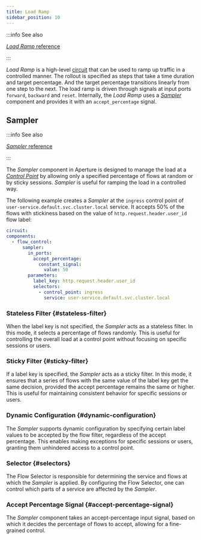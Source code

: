 ```yaml
---
title: Load Ramp
sidebar_position: 10
---
```


:::info See also

[_Load Ramp_ reference][load-ramp]

:::

_Load Ramp_ is a high-level [circuit](./advanced/circuit.md) that can be used to
ramp up traffic in a controlled manner. The rollout is specified as steps that
take a time duration and target percentage. And the target percentage
transitions linearly from one step to the next. The load ramp is driven through
signals at input ports `forward`, `backward` and `reset`. Internally, the _Load
Ramp_ uses a [_Sampler_](#sampler) component and provides it with an
`accept_percentage` signal.

## Sampler

:::info See also

[_Sampler_ reference][sampler]

:::

The _Sampler_ component in Aperture is designed to manage the load at a
[_Control Point_][control-point] by allowing only a specified percentage of
flows at random or by sticky sessions. _Sampler_ is useful for ramping the load
in a controlled way.

The following example creates a _Sampler_ at the `ingress` control point of
`user-service.default.svc.cluster.local` service. It accepts 50% of the flows
with stickiness based on the value of `http.request.header.user_id` flow label:

```yaml
circuit:
components:
  - flow_control:
      sampler:
        in_ports:
          accept_percentage:
            constant_signal:
              value: 50
        parameters:
          label_key: http.request.header.user_id
          selectors:
            - control_point: ingress
              service: user-service.default.svc.cluster.local
```

### Stateless Filter {#stateless-filter}

When the label key is not specified, the _Sampler_ acts as a stateless filter.
In this mode, it selects a percentage of flows randomly. This is useful for
controlling the overall load at a control point without focusing on specific
sessions or users.

### Sticky Filter {#sticky-filter}

If a label key is specified, the _Sampler_ acts as a sticky filter. In this
mode, it ensures that a series of flows with the same value of the label key get
the same decision, provided the accept percentage remains the same or higher.
This is useful for maintaining consistent behavior for specific sessions or
users.

### Dynamic Configuration {#dynamic-configuration}

The _Sampler_ supports dynamic configuration by specifying certain label values
to be accepted by the flow filter, regardless of the accept percentage. This
enables making exceptions for specific sessions or users, granting them
unhindered access to a control point.

### Selector {#selectors}

The Flow Selector is responsible for determining the service and flows at which
the _Sampler_ is applied. By configuring the Flow Selector, one can control
which parts of a service are affected by the _Sampler_.

### Accept Percentage Signal {#accept-percentage-signal}

The _Sampler_ component takes an accept-percentage input signal, based on which
it decides the percentage of flows to accept, allowing for a fine-grained
control.

[sampler]: /reference/configuration/spec.md#sampler
[control-point]: /concepts/control-point.md
[load-ramp]: /reference/configuration/spec.md#load-ramp
